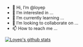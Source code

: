 - 👋 Hi, I’m @loyep
- 👀 I’m interested in ...
- 🌱 I’m currently learning ...
- 💞️ I’m looking to collaborate on ...
- 📫 How to reach me ...

<!---
lzjs/lzjs is a ✨ special ✨ repository because its `README.md` (this file) appears on your GitHub profile.
You can click the Preview link to take a look at your changes.
--->

[![Loyep's github stats](https://github-readme-stats.vercel.app/api?username=loyep&theme=tokyonight)](https://github.com/loyep/loyep)
